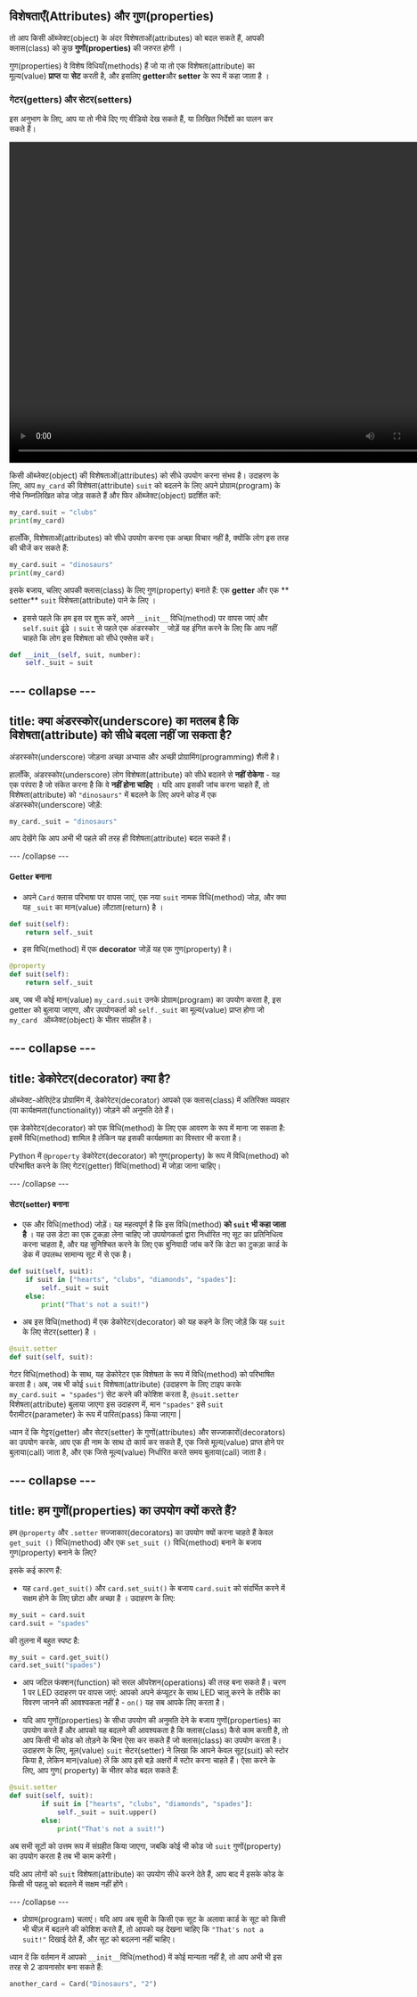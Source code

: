 ## विशेषताएँ(Attributes) और गुण(properties)

तो आप किसी ऑब्जेक्ट(object) के अंदर विशेषताओं(attributes) को बदल सकते हैं, आपकी क्लास(class) को कुछ **गुणों(properties)** की जरुरत होगी ।

गुण(properties) वे विशेष विधियाँ(methods) हैं जो या तो एक विशेषता(attribute) का मूल्य(value) **प्राप्त** या **सेट** करती है, और इसलिए **getter**और **setter** के रूप में कहा जाता है ।

### गेटर(getters) और सेटर(setters)

इस अनुभाग के लिए, आप या तो नीचे दिए गए वीडियो देख सकते हैं, या लिखित निर्देशों का पालन कर सकते हैं।

<video width="768" height="576" controls>
<source src="resources/clip3.mp4" type="video/mp4">
आपका ब्राउज़र वीडियो का समर्थन नहीं करता है, FireFox या Chrome आज़माएँ
</video>

किसी ऑब्जेक्ट(object) की विशेषताओं(attributes) को सीधे उपयोग करना संभव है। उदाहरण के लिए, आप `my_card` की विशेषता(attribute) `suit` को बदलने के लिए अपने प्रोग्राम(program) के नीचे निम्नलिखित कोड जोड़ सकते हैं और फिर ऑब्जेक्ट(object) प्रदर्शित करें:

```python
my_card.suit = "clubs"
print(my_card)
```

हालाँकि, विशेषताओं(attributes) को सीधे उपयोग करना एक अच्छा विचार नहीं है, क्योंकि लोग इस तरह की चीजें कर सकते हैं:

```python
my_card.suit = "dinosaurs"
print(my_card)
```

इसके बजाय, चलिए आपकी क्लास(class) के लिए गुण(property) बनाते हैं: एक **getter** और एक ** setter** `suit` विशेषता(attribute) पाने के लिए ।

+ इससे पहले कि हम इस पर शुरू करें, अपने `__init__` विधि(method) पर वापस जाएं और `self.suit` ढूंढे । `suit` से पहले एक अंडरस्कोर `_` जोड़ें यह इंगित करने के लिए कि आप नहीं चाहते कि लोग इस विशेषता को सीधे एक्सेस करें।

```python
def __init__(self, suit, number):
    self._suit = suit
```

--- collapse ---
---
title: क्या अंडरस्कोर(underscore) का मतलब है कि विशेषता(attribute) को सीधे बदला नहीं जा सकता है?
---

अंडरस्कोर(underscore) जोड़ना अच्छा अभ्यास और अच्छी प्रोग्रामिंग(programming) शैली है।

हालाँकि, अंडरस्कोर(underscore) लोग विशेषता(attribute) को सीधे बदलने से **नहीं रोकेगा** - यह एक परंपरा है जो संकेत करना है कि वे **नहीं होना चाहिए** । यदि आप इसकी जांच करना चाहते हैं, तो विशेषता(attribute) को `"dinosaurs"` में बदलने के लिए अपने कोड में एक अंडरस्कोर(underscore) जोड़ें:

```python
my_card._suit = "dinosaurs"
```

आप देखेंगे कि आप अभी भी पहले की तरह ही विशेषता(attribute) बदल सकते हैं।

--- /collapse ---

#### Getter बनाना

+ अपने `Card` क्लास परिभाषा पर वापस जाएं, एक नया `suit` नामक विधि(method) जोड़, और क्या यह `_suit` का मान(value) लौटाता(return) है ।

```python
def suit(self):
    return self._suit
```

+ इस विधि(method) में एक **decorator** जोड़ें यह एक गुण(property) है।

```python
@property
def suit(self):
    return self._suit
```

अब, जब भी कोई मान(value) `my_card.suit` उनके प्रोग्राम(program) का उपयोग करता है, इस getter को बुलाया जाएगा, और उपयोगकर्ता को `self._suit` का मूल्य(value) प्राप्त होगा जो `my_card ` ऑब्जेक्ट(object) के भीतर संग्रहीत है।

--- collapse ---
---
title: डेकोरेटर(decorator) क्या है?
---

ऑब्जेक्ट-ओरिएंटेड प्रोग्रामिंग में, डेकोरेटर(decorator) आपको एक क्लास(class) में अतिरिक्त व्यवहार (या कार्यक्षमता(functionality)) जोड़ने की अनुमति देते हैं।

एक डेकोरेटर(decorator) को एक विधि(method) के लिए एक आवरण के रूप में माना जा सकता है: इसमें विधि(method) शामिल है लेकिन यह इसकी कार्यक्षमता का विस्तार भी करता है।

Python में `@property` डेकोरेटर(decorator) को गुण(property) के रूप में विधि(method) को परिभाषित करने के लिए गेटर(getter) विधि(method) में जोड़ा जाना चाहिए।

--- /collapse ---

#### सेटर(setter) बनाना

+ एक और विधि(method) जोड़ें। यह महत्वपूर्ण है कि इस विधि(method) **को `suit` भी कहा जाता है** । यह उस डेटा का एक टुकड़ा लेना चाहिए जो उपयोगकर्ता द्वारा निर्धारित नए सूट का प्रतिनिधित्व करना चाहता है, और यह सुनिश्चित करने के लिए एक बुनियादी जांच करें कि डेटा का टुकड़ा कार्ड के डेक में उपलब्ध सामान्य सूट में से एक है।

```python
def suit(self, suit):
    if suit in ["hearts", "clubs", "diamonds", "spades"]:
        self._suit = suit
    else:
        print("That's not a suit!")
```
+ अब इस विधि(method) में एक डेकोरेटर(decorator) को यह कहने के लिए जोड़ें कि यह `suit` के लिए सेटर(setter) है ।

```Python
@suit.setter
def suit(self, suit):
```

गेटर विधि(method) के साथ, यह डेकोरेटर एक विशेषता के रूप में विधि(method) को परिभाषित करता है। अब, जब भी कोई `suit` विशेषता(attribute) (उदाहरण के लिए टाइप करके `my_card.suit = "spades"`) सेट करने की कोशिश करता है, `@suit.setter` विशेषता(attribute) बुलाया जाएगा इस उदाहरण में, मान ` "spades" ` इसे `suit` पैरामीटर(parameter) के रूप में पारित(pass) किया जाएगा |

ध्यान दें कि गेट्टर(getter) और सेटर(setter) के गुणों(attributes) और सज्जाकारों(decorators) का उपयोग करके, आप एक ही नाम के साथ दो कार्य कर सकते हैं, एक जिसे मूल्य(value) प्राप्त होने पर बुलाया(call) जाता है, और एक जिसे मूल्य(value) निर्धारित करते समय बुलाया(call) जाता है।

--- collapse ---
---
title: हम गुणों(properties) का उपयोग क्यों करते हैं?
---

हम `@property` और `.setter` सज्जाकार(decorators) का उपयोग क्यों करना चाहते हैं केवल `get_suit ()` विधि(method) और एक `set_suit ()` विधि(method) बनाने के बजाय गुण(property) बनाने के लिए?

इसके कई कारण हैं:

- यह `card.get_suit()` और `card.set_suit()` के बजाय `card.suit` को संदर्भित करने में सक्षम होने के लिए छोटा और अच्छा है । उदाहरण के लिए:

```python
my_suit = card.suit
card.suit = "spades"
```

की तुलना में बहुत स्पष्ट है:

```python
my_suit = card.get_suit()
card.set_suit("spades")
```

- आप जटिल फंक्शन(function) को सरल ऑपरेशन(operations) की तरह बना सकते हैं। चरण 1 पर LED उदाहरण पर वापस जाएं: आपको अपने कंप्यूटर के साथ LED चालू करने के तरीके का विवरण जानने की आवश्यकता नहीं है - `on()` यह सब आपके लिए करता है।

- यदि आप गुणों(properties) के सीधा उपयोग की अनुमति देने के बजाय गुणों(properties) का उपयोग करते हैं और आपको यह बदलने की आवश्यकता है कि क्लास(class) कैसे काम करती है, तो आप किसी भी कोड को तोड़ने के बिना ऐसा कर सकते हैं जो क्लास(class) का उपयोग करता है। उदाहरण के लिए, मूल(value) `suit` सेटर(setter) ने लिखा कि आपने केवल सूट(suit) को स्टोर किया है, लेकिन मान(value) लें कि आप इसे बड़े अक्षरों में स्टोर करना चाहते हैं। ऐसा करने के लिए, आप गुण( property) के भीतर कोड बदल सकते हैं:

```python
@suit.setter
def suit(self, suit):
        if suit in ["hearts", "clubs", "diamonds", "spades"]:
            self._suit = suit.upper()
        else:
            print("That's not a suit!")
```

अब सभी सूटों को उत्तम रूप में संग्रहीत किया जाएगा, जबकि कोई भी कोड जो `suit` गुणों(property) का उपयोग करता है तब भी काम करेगी।

यदि आप लोगों को `suit` विशेषता(attribute) का उपयोग सीधे करने देते हैं, आप बाद में इसके कोड के किसी भी पहलू को बदलने में सक्षम नहीं होंगे।

--- /collapse ---

+ प्रोग्राम(program) चलाएं। यदि आप अब सूची के किसी एक सूट के अलावा कार्ड के सूट को किसी भी चीज़ में बदलने की कोशिश करते हैं, तो आपको यह देखना चाहिए कि `"That's not a suit!"` दिखाई देते हैं, और सूट को बदलना नहीं चाहिए।

ध्यान दें कि वर्तमान में आपको `__init__`विधि(method) में कोई मान्यता नहीं है, तो आप अभी भी इस तरह से 2 डायनासोर बना सकते हैं:

```Python
another_card = Card("Dinosaurs", "2")
```
